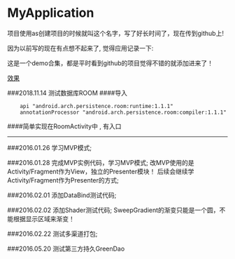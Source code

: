 # MyApplication


项目使用as创建项目的时候就叫这个名字，写了好长时间了，现在传到github上!

因为以前写的现在有点想不起来了, 觉得应用记录一下:

这是一个demo合集，都是平时看到github的项目觉得不错的就添加进来了！


[效果](./Screenshot/1.png)


###2018.11.14
测试数据库ROOM
####导入
```
    api "android.arch.persistence.room:runtime:1.1.1"
    annotationProcessor "android.arch.persistence.room:compiler:1.1.1"

```

####简单实现在RoomActivity中 , 有入口



***


###2016.01.26
学习MVP模式; 

###2016.01.28
完成MVP实例代码，学习MVP模式;
改MVP使用的是Activity/Fragment作为View，独立的Presenter模块！
后续会继续学Activity/Fragment作为Presenter的方式;

###2016.02.01
添加DataBind测试代码;


###2016.02.02
添加Shader测试代码;
SweepGradient的渐变只能是一个圆，不能根据显示区域来渐变！


###2016.02.22
测试多渠道打包;


###2016.05.20
测试第三方持久GreenDao


